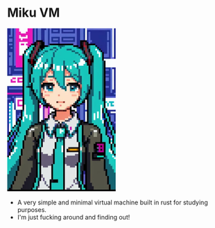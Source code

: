 # Miku VM

<img src="logo.jpeg" width=250>

- A very simple and minimal virtual machine built in rust for studying purposes.
- I'm just fucking around and finding out!
